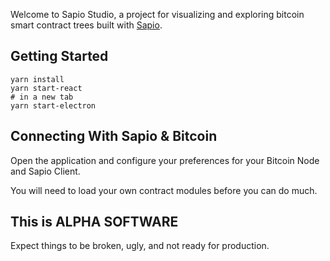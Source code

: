 Welcome to Sapio Studio, a project for visualizing and exploring bitcoin smart
contract trees built with [Sapio](https://learn.sapio-lang.org).

## Getting Started

```
yarn install
yarn start-react
# in a new tab
yarn start-electron
```


## Connecting With Sapio & Bitcoin

Open the application and configure your preferences for your Bitcoin Node and
Sapio Client.

You will need to load your own contract modules before you can do much.

## This is ALPHA SOFTWARE

Expect things to be broken, ugly, and not ready for production.


